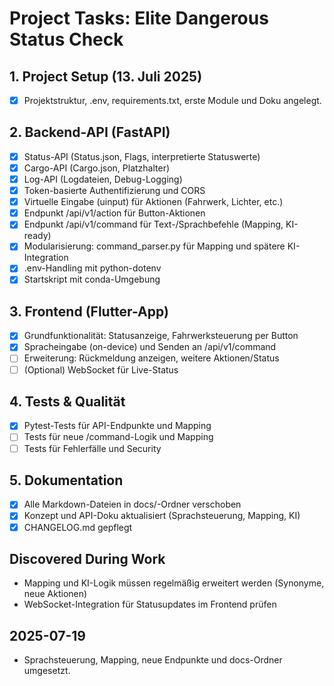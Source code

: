 # Project Tasks: Elite Dangerous Status Check

## 1. Project Setup (13. Juli 2025)

- [x] Projektstruktur, .env, requirements.txt, erste Module und Doku angelegt.

## 2. Backend-API (FastAPI)

- [x] Status-API (Status.json, Flags, interpretierte Statuswerte)
- [x] Cargo-API (Cargo.json, Platzhalter)
- [x] Log-API (Logdateien, Debug-Logging)
- [x] Token-basierte Authentifizierung und CORS
- [x] Virtuelle Eingabe (uinput) für Aktionen (Fahrwerk, Lichter, etc.)
- [x] Endpunkt /api/v1/action für Button-Aktionen
- [x] Endpunkt /api/v1/command für Text-/Sprachbefehle (Mapping, KI-ready)
- [x] Modularisierung: command_parser.py für Mapping und spätere KI-Integration
- [x] .env-Handling mit python-dotenv
- [x] Startskript mit conda-Umgebung

## 3. Frontend (Flutter-App)

- [x] Grundfunktionalität: Statusanzeige, Fahrwerksteuerung per Button
- [x] Spracheingabe (on-device) und Senden an /api/v1/command
- [ ] Erweiterung: Rückmeldung anzeigen, weitere Aktionen/Status
- [ ] (Optional) WebSocket für Live-Status

## 4. Tests & Qualität

- [x] Pytest-Tests für API-Endpunkte und Mapping
- [ ] Tests für neue /command-Logik und Mapping
- [ ] Tests für Fehlerfälle und Security

## 5. Dokumentation

- [x] Alle Markdown-Dateien in docs/-Ordner verschoben
- [x] Konzept und API-Doku aktualisiert (Sprachsteuerung, Mapping, KI)
- [x] CHANGELOG.md gepflegt

## Discovered During Work

- Mapping und KI-Logik müssen regelmäßig erweitert werden (Synonyme, neue Aktionen)
- WebSocket-Integration für Statusupdates im Frontend prüfen

## 2025-07-19

- Sprachsteuerung, Mapping, neue Endpunkte und docs-Ordner umgesetzt.
